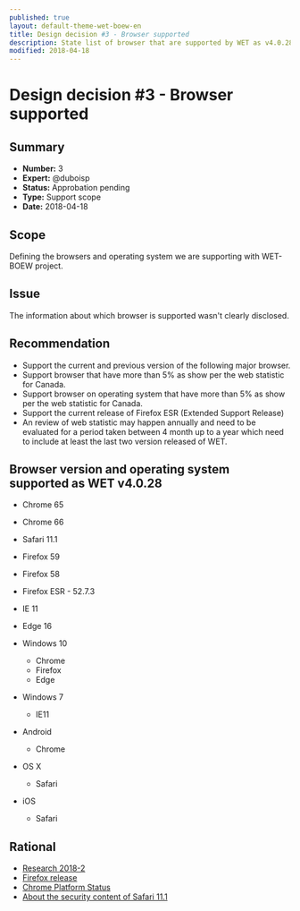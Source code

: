 ```yaml
---
published: true
layout: default-theme-wet-boew-en
title: Design decision #3 - Browser supported
description: State list of browser that are supported by WET as v4.0.28
modified: 2018-04-18
---
```


# Design decision #3 - Browser supported


## Summary

* **Number:** 3
* **Expert:** @duboisp
* **Status:** Approbation pending
* **Type:** Support scope
* **Date:** 2018-04-18

## Scope

Defining the browsers and operating system we are supporting with WET-BOEW project.

## Issue

The information about which browser is supported wasn't clearly disclosed.

## Recommendation

* Support the current and previous version of the following major browser.
* Support browser that have more than 5% as show per the web statistic for Canada.
* Support browser on operating system that have more than 5% as show per the web statistic for Canada.
* Support the current release of Firefox ESR (Extended Support Release)
* An review of web statistic may happen annually and need to be evaluated for a period taken between 4 month up to a year which need to include at least the last two version released of WET.

## Browser version and operating system supported as WET v4.0.28

* Chrome 65
* Chrome 66
* Safari 11.1
* Firefox 59
* Firefox 58
* Firefox ESR - 52.7.3
* IE 11
* Edge 16

* Windows 10
	* Chrome
	* Firefox
	* Edge
* Windows 7
	* IE11
* Android
	* Chrome
* OS X
	* Safari
* iOS
	* Safari

## Rational

* [Research 2018-2](http://wet-boew.github.io/wet-boew-documentation/research/2018-2-browser-usage.html)
* [Firefox release](https://www.mozilla.org/en-US/firefox/releases/)
* [Chrome Platform Status](https://www.chromestatus.com/features/schedule)
* [About the security content of Safari 11.1](https://support.apple.com/en-us/HT208695)
